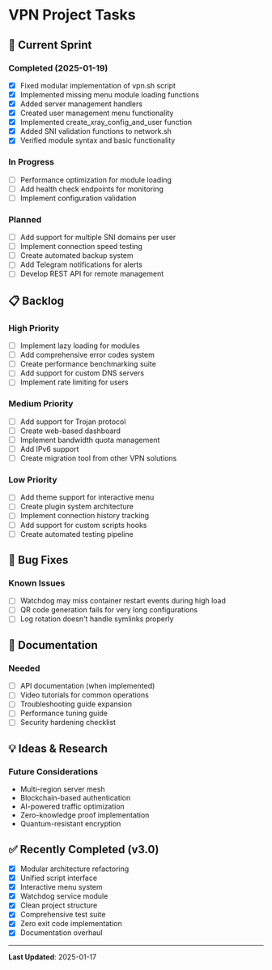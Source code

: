 # VPN Project Tasks

## 🚀 Current Sprint

### Completed (2025-01-19)
- [x] Fixed modular implementation of vpn.sh script
- [x] Implemented missing menu module loading functions
- [x] Added server management handlers
- [x] Created user management menu functionality
- [x] Implemented create_xray_config_and_user function
- [x] Added SNI validation functions to network.sh
- [x] Verified module syntax and basic functionality

### In Progress
- [ ] Performance optimization for module loading
- [ ] Add health check endpoints for monitoring
- [ ] Implement configuration validation

### Planned
- [ ] Add support for multiple SNI domains per user
- [ ] Implement connection speed testing
- [ ] Create automated backup system
- [ ] Add Telegram notifications for alerts
- [ ] Develop REST API for remote management

## 📋 Backlog

### High Priority
- [ ] Implement lazy loading for modules
- [ ] Add comprehensive error codes system
- [ ] Create performance benchmarking suite
- [ ] Add support for custom DNS servers
- [ ] Implement rate limiting for users

### Medium Priority
- [ ] Add support for Trojan protocol
- [ ] Create web-based dashboard
- [ ] Implement bandwidth quota management
- [ ] Add IPv6 support
- [ ] Create migration tool from other VPN solutions

### Low Priority
- [ ] Add theme support for interactive menu
- [ ] Create plugin system architecture
- [ ] Implement connection history tracking
- [ ] Add support for custom scripts hooks
- [ ] Create automated testing pipeline

## 🐛 Bug Fixes

### Known Issues
- [ ] Watchdog may miss container restart events during high load
- [ ] QR code generation fails for very long configurations
- [ ] Log rotation doesn't handle symlinks properly

## 📝 Documentation

### Needed
- [ ] API documentation (when implemented)
- [ ] Video tutorials for common operations
- [ ] Troubleshooting guide expansion
- [ ] Performance tuning guide
- [ ] Security hardening checklist

## 💡 Ideas & Research

### Future Considerations
- Multi-region server mesh
- Blockchain-based authentication
- AI-powered traffic optimization
- Zero-knowledge proof implementation
- Quantum-resistant encryption

## ✅ Recently Completed (v3.0)

- [x] Modular architecture refactoring
- [x] Unified script interface
- [x] Interactive menu system
- [x] Watchdog service module
- [x] Clean project structure
- [x] Comprehensive test suite
- [x] Zero exit code implementation
- [x] Documentation overhaul

---

**Last Updated**: 2025-01-17